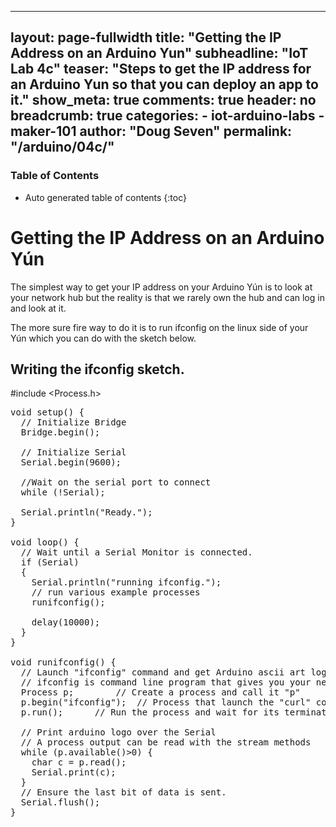 
---
layout: page-fullwidth
title: "Getting the IP Address on an Arduino Yun"
subheadline: "IoT Lab 4c"
teaser: "Steps to get the IP address for an Arduino Yun so that you can deploy an app to it."
show_meta: true
comments: true
header: no
breadcrumb: true
categories:
    - iot-arduino-labs
    - maker-101
author: "Doug Seven"
permalink: "/arduino/04c/"
---

### Table of Contents
*  Auto generated table of contents
{:toc}

# Getting the IP Address on an Arduino Y&uacute;n

The simplest way to get your IP address on your Arduino Y&uacute;n is to look at your network hub but the reality is that we rarely own the hub and can log in and look at it. 

The more sure fire way to do it is to run ifconfig on the linux side of your Y&uacute;n which you can do with the sketch below. 

## Writing the ifconfig sketch. 

#include <Process.h>
<pre>
void setup() {
  // Initialize Bridge
  Bridge.begin();

  // Initialize Serial
  Serial.begin(9600);
  
  //Wait on the serial port to connect
  while (!Serial);

  Serial.println("Ready.");
}

void loop() {
  // Wait until a Serial Monitor is connected.
  if (Serial)
  {
    Serial.println("running ifconfig.");
    // run various example processes
    runifconfig();
    
    delay(10000);
  }
}

void runifconfig() {
  // Launch "ifconfig" command and get Arduino ascii art logo from the network
  // ifconfig is command line program that gives you your network configuration information.
  Process p;        // Create a process and call it "p"
  p.begin("ifconfig");  // Process that launch the "curl" command
  p.run();      // Run the process and wait for its termination

  // Print arduino logo over the Serial
  // A process output can be read with the stream methods
  while (p.available()>0) {
    char c = p.read();
    Serial.print(c);
  }
  // Ensure the last bit of data is sent.
  Serial.flush();
}
</pre>